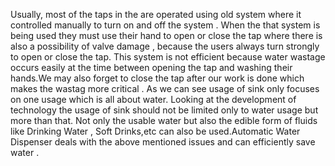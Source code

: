 Usually, most of the taps in the are operated using old system where it controlled manually to turn on and off the system . When the that system is being used they must use their hand to open or close the tap where there is also a possibility of valve damage , because the users always turn strongly to open or close the tap. This system is not efficient because water wastage occurs easily at the time between opening the tap and washing their hands.We may also forget to close the tap after our work is done which makes the wastag more critical . As we can see usage of sink only focuses on one usage which is all about water. Looking at the development of technology the usage of sink should not be limited only to water usage but more than that. Not only the usable water but also the edible form of fluids like Drinking Water , Soft Drinks,etc can also be used.Automatic Water Dispenser deals with the above mentioned issues and can efficiently save water .  
